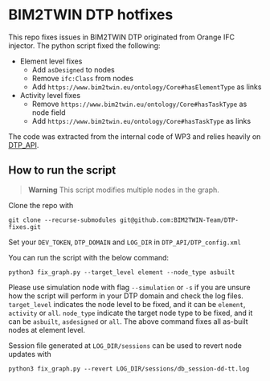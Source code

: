 # BIM2TWIN DTP hotfixes

This repo fixes issues in BIM2TWIN DTP originated from Orange IFC injector. The python script fixed the following:

* Element level fixes
    * Add `asDesigned` to nodes
    * Remove `ifc:Class` from nodes
    * Add `https://www.bim2twin.eu/ontology/Core#hasElementType` as links
* Activity level fixes
    * Remove `https://www.bim2twin.eu/ontology/Core#hasTaskType` as node field
    * Add `https://www.bim2twin.eu/ontology/Core#hasTaskType` as links

The code was extracted from the internal code of WP3 and relies heavily
on [DTP_API](https://github.com/BIM2TWIN-Team/DTP_API).

## How to run the script

> **Warning**
> This script modifies multiple nodes in the graph.

Clone the repo with

```shell
git clone --recurse-submodules git@github.com:BIM2TWIN-Team/DTP-fixes.git
```

Set your `DEV_TOKEN`, `DTP_DOMAIN` and `LOG_DIR` in `DTP_API/DTP_config.xml`

You can run the script with the below command:

```shell
python3 fix_graph.py --target_level element --node_type asbuilt 
```

Please use simulation node with flag `--simulation` or `-s` if you are unsure how the script will perform in your DTP
domain and check the log files. `target_level` indicates the node level to be fixed, and it can be `element`, `activity`
or `all`.  `node_type` indicate the target node type to be fixed, and it can be `asbuilt`, `asdesigned`
or `all`. The above command fixes all as-built nodes at element level. 

Session file generated at `LOG_DIR/sessions` can be used to revert node updates with 

```shell
python3 fix_graph.py --revert LOG_DIR/sessions/db_session-dd-tt.log
```
